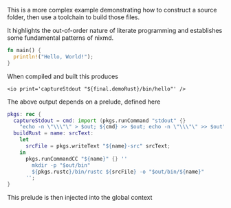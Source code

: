 This is a more complex example demonstrating how to construct a source folder, then use a toolchain to build those files.

It highlights the out-of-order nature of literate programming and establishes some fundamental patterns of nixmd.

```rust
fn main() {
  println!("Hello, World!");
}
```
<let demoRust='buildRust "hello" prev.rust' />

When compiled and built this produces

```
<io print='captureStdout "${final.demoRust}/bin/hello"' />
```

The above output depends on a prelude, defined here

```nix
pkgs: rec {
  captureStdout = cmd: import (pkgs.runCommand "stdout" {}
    "echo -n \"\\\"\" > $out; ${cmd} >> $out; echo -n \"\\\"\" >> $out");
  buildRust = name: srcText:
    let
      srcFile = pkgs.writeText "${name}-src" srcText;
    in
      pkgs.runCommandCC "${name}" {} ''
        mkdir -p "$out/bin"
        ${pkgs.rustc}/bin/rustc ${srcFile} -o "$out/bin/${name}"
      '';
}
```

This prelude is then injected into the global context

<with
  pkgs='import <nixpkgs> {}'
  prelude='import (pkgs.writeText "helloRustPrelude" prev.nix) pkgs'
  captureStdout='prelude.captureStdout'
  buildRust='prelude.buildRust'
/>
